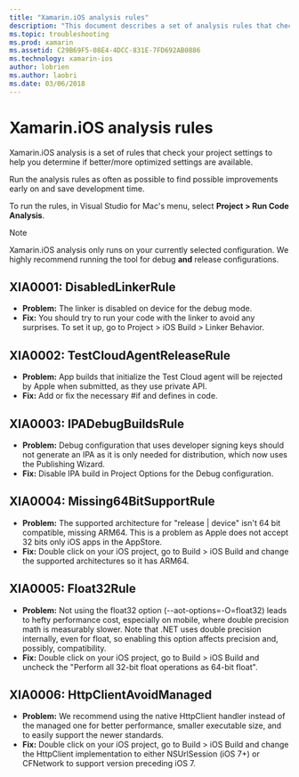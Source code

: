 ```yaml
---
title: "Xamarin.iOS analysis rules"
description: "This document describes a set of analysis rules that check Xamarin.iOS project settings to help determine if more/better-optimized settings are available."
ms.topic: troubleshooting
ms.prod: xamarin
ms.assetid: C29B69F5-08E4-4DCC-831E-7FD692AB0886
ms.technology: xamarin-ios
author: lobrien
ms.author: laobri
ms.date: 03/06/2018
---
```


# Xamarin.iOS analysis rules

Xamarin.iOS analysis is a set of rules that check your project settings to help you determine if better/more optimized settings are available.

Run the analysis rules as often as possible to find possible improvements early on and save development time.

To run the rules, in Visual Studio for Mac's menu, select **Project > Run Code Analysis**.

> [!NOTE]
> Xamarin.iOS analysis only runs on your currently selected configuration. We highly recommend running the tool for debug **and** release configurations.

<a name="XIA0001" />

## XIA0001: DisabledLinkerRule

- **Problem:** The linker is disabled on device for the debug mode.
- **Fix:** You should try to run your code with the linker to avoid any surprises.
To set it up, go to Project > iOS Build > Linker Behavior.

<a name="XIA0002" />

## XIA0002: TestCloudAgentReleaseRule

- **Problem:** App builds that initialize the Test Cloud agent will be rejected by Apple when submitted, as they use private API.
- **Fix:** Add or fix the necessary #if and defines in code.

<a name="XIA0003" />

## XIA0003: IPADebugBuildsRule

- **Problem:** Debug configuration that uses developer signing keys should not generate an IPA as it is only needed for distribution, which now uses the Publishing Wizard.
- **Fix:** Disable IPA build in Project Options for the Debug configuration.

<a name="XIA0004" />

## XIA0004: Missing64BitSupportRule

- **Problem:** The supported architecture for "release | device" isn't 64 bit compatible, missing ARM64. This is a problem as Apple does not accept 32 bits only iOS apps in the AppStore.
- **Fix:** Double click on your iOS project, go to Build > iOS Build and change the supported architectures so it has ARM64.

<a name="XIA0005" />

## XIA0005: Float32Rule

- **Problem:** Not using the float32 option (--aot-options=-O=float32) leads to hefty performance cost, especially on mobile, where double precision math is measurably slower. Note that .NET uses double precision internally, even for float, so enabling this option affects precision and, possibly, compatibility.
- **Fix:** Double click on your iOS project, go to Build > iOS Build and uncheck the "Perform all 32-bit float operations as 64-bit float".

<a name="XIA0006" />

## XIA0006: HttpClientAvoidManaged

- **Problem:** We recommend using the native HttpClient handler instead of the managed one for better performance, smaller executable size, and to easily support the newer standards.
- **Fix:** Double click on your iOS project, go to Build > iOS Build and change the HttpClient implementation to either NSUrlSession (iOS 7+) or CFNetwork to support version preceding iOS 7.
